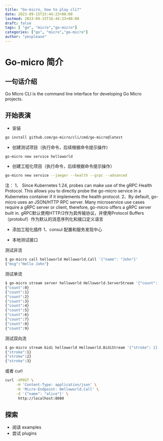 ```yaml
---
title: "Go-micro, how to play cli?"
date: 2023-09-15T15:44:23+08:00
lastmod: 2023-09-15T16:44:23+08:00
draft: false
tags: [ "go", "micro","go-micro"]
categories: ["go", "micro","go-micro"]
author: "yesplease"
---
```

# Go-micro 简介

## 一句话介绍

Go Micro CLI is the command line interface for developing Go Micro projects.

  

## 开始表演
- 安装
```sh
go install github.com/go-micro/cli/cmd/go-micro@latest
```
- 创建测试项目（执行命令，后续根据命令提示操作）
```sh
go-micro new service helloworld
```
- 创建工程化项目（执行命令，后续根据命令提示操作）
```sh
go-micro new service --jaeger --health --grpc --advanced
```
注：
1、 Since Kubernetes 1.24, probes can make use of the gRPC Health Protocol. This allows you to directly probe the go-micro service in a Kubernetes container if it implements the health protocol.
2、By default, go-micro uses an JSON/HTTP RPC server. Many microservice use cases require a gRPC server or client, therefore, go-micro offers a gRPC server built in. gRPC默认使用HTTP/2作为其传输协议，并使用Protocol Buffers（protobuf）作为默认的消息序列化和接口定义语言

- 添加工程化插件
1、consul 配置和服务发现中心


- 本地测试接口

测试非流
```sh
$ go-micro call helloworld Helloworld.Call '{"name": "John"}'
{"msg":"Hello John"}
```
测试单流
```sh
$ go-micro stream server helloworld Helloworld.ServerStream '{"count": 10}'
{"count":0}
{"count":1}
{"count":2}
{"count":3}
{"count":4}
{"count":5}
{"count":6}
{"count":7}
{"count":8}
{"count":9}
```
测试双向流
```sh
$ go-micro stream bidi helloworld Helloworld.BidiStream '{"stroke": 1}' '{"stroke": 2}' '{"stroke": 3}'
{"stroke":1}
{"stroke":2}
{"stroke":3}
```
或者 curl
```sh
curl -XPOST \
     -H 'Content-Type: application/json' \
     -H 'Micro-Endpoint: Helloworld.Call' \
     -d '{"name": "alice"}' \
      http://localhost:8080
```


## 探索
- 阅读 examples
- 尝试 plugins